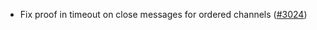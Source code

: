 - Fix proof in timeout on close messages for ordered channels
  ([#3024](https://github.com/soohoio/hermes/issues/3024))